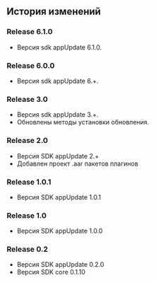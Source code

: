 ## История изменений

### Release 6.1.0
- Версия sdk appUpdate 6.1.0.

### Release 6.0.0
- Версия sdk appUpdate 6.+.

### Release 3.0
- Версия sdk appUpdate 3.+.
- Обновлены методы установки обновления.

### Release 2.0
- Версия SDK appUpdate 2.+
- Добавлен проект .aar пакетов плагинов

### Release 1.0.1
- Версия SDK appUpdate 1.0.1

### Release 1.0
- Версия SDK appUpdate 1.0.0

### Release 0.2
- Версия SDK appUpdate 0.2.0
- Версия SDK core 0.1.10
